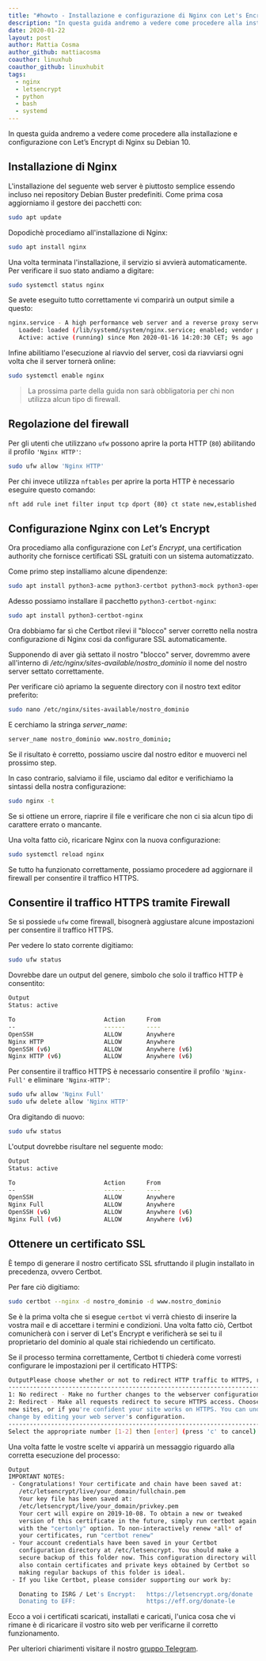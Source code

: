 ```yaml
---
title: "#howto - Installazione e configurazione di Nginx con Let's Encrypt su Debian 10"
description: "In questa guida andremo a vedere come procedere alla installazione e configurazione con Let’s Encrypt di Nginx su Debian 10."
date: 2020-01-22
layout: post
author: Mattia Cosma
author_github: mattiacosma
coauthor: linuxhub
coauthor_github: linuxhubit
tags:
  - nginx 
  - letsencrypt 
  - python  
  - bash  
  - systemd 
---
```

In questa guida andremo a vedere come procedere alla installazione e configurazione con Let’s Encrypt di Nginx su Debian 10.

## Installazione di Nginx

L'installazione del seguente web server è piuttosto semplice essendo incluso nei repository Debian Buster predefiniti. Come prima cosa aggiorniamo il gestore dei pacchetti con:

```bash
sudo apt update
```

Dopodichè procediamo all'installazione di Nginx:

```bash
sudo apt install nginx
```

Una volta terminata l'installazione, il servizio si avvierà automaticamente. Per verificare il suo stato andiamo a digitare:

```bash
sudo systemctl status nginx
```

Se avete eseguito tutto correttamente vi comparirà un output simile a questo:

```bash
nginx.service - A high performance web server and a reverse proxy server
   Loaded: loaded (/lib/systemd/system/nginx.service; enabled; vendor preset: enabled)
   Active: active (running) since Mon 2020-01-16 14:20:30 CET; 9s ago
```

Infine abilitiamo l'esecuzione al riavvio del server, così da riavviarsi ogni volta che il server tornerà online:

```bash
sudo systemctl enable nginx
```

> La prossima parte della guida non sarà obbligatoria per chi non utilizza alcun tipo di firewall.

## Regolazione del firewall

Per gli utenti che utilizzano `ufw` possono aprire la porta HTTP (`80`) abilitando il profilo `'Nginx HTTP'`:

```bash
sudo ufw allow 'Nginx HTTP'
```

Per chi invece utilizza `nftables` per aprire la porta HTTP è necessario eseguire questo comando:

```bash
nft add rule inet filter input tcp dport {80} ct state new,established counter accept
```

## Configurazione Nginx con Let’s Encrypt

Ora procediamo alla configurazione con *Let's Encrypt*, una certification authority che fornisce certificati SSL gratuiti con un sistema automatizzato. 

Come primo step installiamo alcune dipendenze: 

```bash
sudo apt install python3-acme python3-certbot python3-mock python3-openssl python3-pkg-resources python3-pyparsing python3-zope.interface
```

Adesso possiamo installare il pacchetto `python3-certbot-nginx`:

```bash
sudo apt install python3-certbot-nginx
```

Ora dobbiamo far sì che Certbot rilevi il "blocco" server corretto nella nostra configurazione di Nginx cosi da configurare SSL automaticamente.

Supponendo di aver già settato il nostro "blocco" server, dovremmo avere all'interno di */etc/nginx/sites-available/nostro_dominio*  il nome del nostro server settato correttamente.

Per verificare ciò apriamo la seguente directory con il nostro text editor preferito:

```bash
sudo nano /etc/nginx/sites-available/nostro_dominio
```

E cerchiamo la stringa *server_name*:

```bash
server_name nostro_dominio www.nostro_dominio;
```

Se il risultato è corretto, possiamo uscire dal nostro editor e muoverci nel prossimo step.

In caso contrario, salviamo il file, usciamo dal editor e verifichiamo la sintassi della nostra configurazione:

```bash
sudo nginx -t
```

Se si ottiene un errore, riaprire il file e verificare che non ci sia alcun tipo di carattere errato o mancante.

Una volta fatto ciò, ricaricare Nginx con la nuova configurazione:

```bash
sudo systemctl reload nginx
```

Se tutto ha funzionato correttamente, possiamo procedere ad aggiornare il firewall per consentire il traffico HTTPS.

## Consentire il traffico HTTPS tramite Firewall

Se si possiede `ufw` come firewall, bisognerà aggiustare alcune impostazioni per consentire il traffico HTTPS.

Per vedere lo stato corrente digitiamo:

```bash
sudo ufw status
```

Dovrebbe dare un output del genere, simbolo che solo il traffico HTTP è consentito:

```bash
Output
Status: active

To                         Action      From
--                         ------      ----
OpenSSH                    ALLOW       Anywhere                  
Nginx HTTP                 ALLOW       Anywhere                  
OpenSSH (v6)               ALLOW       Anywhere (v6)             
Nginx HTTP (v6)            ALLOW       Anywhere (v6)
```

Per consentire il traffico HTTPS è necessario consentire il profilo `'Nginx-Full'` e eliminare `'Nginx-HTTP'`:

```bash
sudo ufw allow 'Nginx Full'
sudo ufw delete allow 'Nginx HTTP'
```

Ora digitando di nuovo:

```bash
sudo ufw status
```

L'output dovrebbe risultare nel seguente modo:

```bash
Output
Status: active

To                         Action      From
--                         ------      ----
OpenSSH                    ALLOW       Anywhere
Nginx Full                 ALLOW       Anywhere
OpenSSH (v6)               ALLOW       Anywhere (v6)
Nginx Full (v6)            ALLOW       Anywhere (v6)
```

## Ottenere un certificato SSL

È tempo di generare il nostro certificato SSL sfruttando il plugin installato in precedenza, ovvero Certbot.

Per fare ciò digitiamo:

```bash
sudo certbot --nginx -d nostro_dominio -d www.nostro_dominio
```

Se è la prima volta che si esegue `certbot` vi verrà chiesto di inserire la vostra mail e di accettare i termini e condizioni. Una volta fatto ciò, Certbot comunicherà con i server di Let's Encrypt e verificherà se sei tu il proprietario del dominio al quale stai richiedendo un certificato.

Se il processo termina correttamente, Certbot ti chiederà come vorresti configurare le impostazioni per il certificato HTTPS:

```bash
OutputPlease choose whether or not to redirect HTTP traffic to HTTPS, removing HTTP access.
-------------------------------------------------------------------------------
1: No redirect - Make no further changes to the webserver configuration.
2: Redirect - Make all requests redirect to secure HTTPS access. Choose this for
new sites, or if you're confident your site works on HTTPS. You can undo this
change by editing your web server's configuration.
-------------------------------------------------------------------------------
Select the appropriate number [1-2] then [enter] (press 'c' to cancel):
```

Una volta fatte le vostre scelte vi apparirà un messaggio riguardo alla corretta esecuzione del processo:

```bash
Output
IMPORTANT NOTES:
 - Congratulations! Your certificate and chain have been saved at:
   /etc/letsencrypt/live/your_domain/fullchain.pem
   Your key file has been saved at:
   /etc/letsencrypt/live/your_domain/privkey.pem
   Your cert will expire on 2019-10-08. To obtain a new or tweaked
   version of this certificate in the future, simply run certbot again
   with the "certonly" option. To non-interactively renew *all* of
   your certificates, run "certbot renew"
 - Your account credentials have been saved in your Certbot
   configuration directory at /etc/letsencrypt. You should make a
   secure backup of this folder now. This configuration directory will
   also contain certificates and private keys obtained by Certbot so
   making regular backups of this folder is ideal.
 - If you like Certbot, please consider supporting our work by:

   Donating to ISRG / Let's Encrypt:   https://letsencrypt.org/donate
   Donating to EFF:                    https://eff.org/donate-le
```

Ecco a voi i certificati scaricati, installati e caricati, l'unica cosa che vi rimane è di ricaricare il vostro sito web per verificarne il corretto funzionamento.

Per ulteriori chiarimenti visitare il nostro [gruppo Telegram](https://t.me/gentedilinux).